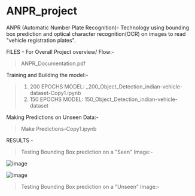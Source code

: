 # ANPR_project
ANPR (Automatic Number Plate Recognition)- Technology using bounding box prediction and optical character recognition(OCR) on images to read "vehicle registration plates".

FILES - 
For Overall Project overview/ Flow:- 
> ANPR_Documentation.pdf

Training and Building the model:-
> 1) 200 EPOCHS MODEL: _200_Object_Detection_indian-vehicle-dataset-Copy1.ipynb
> 2) 150 EPOCHS MODEL: 150_Object_Detection_indian-vehicle-dataset

Making Predictions on Unseen Data:-
> Make Predictions-Copy1.ipynb

RESULTS -

> Testing Bounding Box prediction on a "Seen" Image:-

![image](https://user-images.githubusercontent.com/79463682/199299826-766b0610-83de-481c-951a-767125e26428.png)

![image](https://user-images.githubusercontent.com/79463682/199300283-eff277ba-c298-4e8f-b1a2-bdb6b5549544.png)

> Testing Bounding Box prediction on a "Unseen" Image:-

